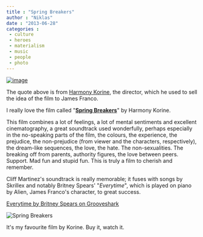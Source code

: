```yaml
---
title : "Spring Breakers"
author : "Niklas"
date : "2013-06-28"
categories : 
 - culture
 - heroes
 - materialism
 - music
 - people
 - photo
---
```


[![image](https://niklasblog.com/wp-content/wpid-CameraZOOM-20130628181912846.jpg "My drawing of Harmony Korine and a quote by him.")](https://niklasblog.com/wp-content/wpid-CameraZOOM-20130628181912846.jpg)

The quote above is from [Harmony Korine](http://www.imdb.com/name/nm0005101), the director, which he used to sell the idea of the film to James Franco.

I really love the film called "[**Spring Breakers**](http://www.imdb.com/title/tt2101441/combined)" by Harmony Korine.

This film combines a lot of feelings, a lot of mental sentiments and excellent cinematography, a great soundtrack used wonderfully, perhaps especially in the no-speaking parts of the film, the colours, the experience, the prejudice, the non-prejudice (from viewer and the characters, respectively), the dream-like sequences, the love, the hate. The non-sexualities. The breaking off from parents, authority figures, the love between peers. Support. Mad fun and stupid fun. This is truly a film to cherish and remember.

Cliff Martinez's soundtrack is really memorable; it fuses with songs by Skrillex and notably Britney Spears' "_Everytime_", which is played on piano by Alien, James Franco's character, to great success.

[Everytime by Britney Spears on Grooveshark](http://grooveshark.com/search/song?q=Britney%20Spears%20Everytime "Everytime by Britney Spears on Grooveshark")

![Spring Breakers](http://cdn-media.hollywood.com/images/638x425/1784113.jpg)

It's my favourite film by Korine. Buy it, watch it.
